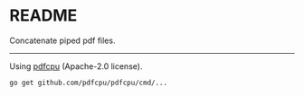 # README

Concatenate piped pdf files.

---

Using [pdfcpu](pdfcpu.io) (Apache-2.0 license).

```
go get github.com/pdfcpu/pdfcpu/cmd/...
```

